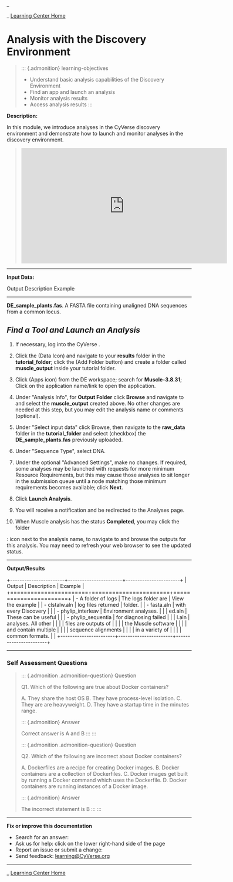 \_

\_ [Learning Center Home](http://learning.cyverse.org/)

Analysis with the Discovery Environment
=======================================

> ::: {.admonition}
> learning-objectives
>
> -   Understand basic analysis capabilities of the Discovery
>     Environment
> -   Find an app and launch an analysis
> -   Monitor analysis results
> -   Access analysis results
> :::

**Description:**

In this module, we introduce analyses in the CyVerse discovery
environment and demonstrate how to launch and monitor analyses in the
discovery environment.

> <div class="video-container">
> <iframe width="560" height="315" src="https://www.youtube.com/embed/LBtyt5bG2VY" title="YouTube video player" frameborder="0" allow="accelerometer; autoplay; clipboard-write; encrypted-media; gyroscope; picture-in-picture" allowfullscreen></iframe>
> </div>

------------------------------------------------------------------------

**Input Data:**

  Output                        Description                                                            Example
  ----------------------------- ---------------------------------------------------------------------- ---------
  **DE\_sample\_plants.fas**.   A FASTA file containing unaligned DNA sequences from a common locus.   

*Find a Tool and Launch an Analysis*
------------------------------------

1.  If necessary, log into the CyVerse .
2.  Click the (Data Icon) and navigate to your **results** folder in the
    **tutorial\_folder**; click the (Add Folder button) and create a
    folder called **muscle\_output** inside your tutorial folder.
3.  Click (Apps icon) from the DE workspace; search for
    **Muscle-3.8.31**; Click on the application name/link to open the
    application.
4.  Under "Analysis Info", for **Output Folder** click **Browse** and
    navigate to and select the **muscle\_output** created above. No
    other changes are needed at this step, but you may edit the analysis
    name or comments (optional).
5.  Under "Select input data" click Browse, then navigate to the
    **raw\_data** folder in the **tutorial\_folder** and select
    (checkbox) the **DE\_sample\_plants.fas** previously uploaded.
6.  Under "Sequence Type", select DNA.
7.  Under the optional "Advanced Settings", make no changes. If
    required, some analyses may be launched with requests for more
    minimum Resource Requirements, but this may cause those analyses to
    sit longer in the submission queue until a node matching those
    minimum requirements becomes available; click **Next**.
8.  Click **Launch Analysis**.
9.  You will receive a notification and be redirected to the Analyses
    page.

10. When Muscle analysis has the status **Completed**, you may click the folder

:   icon next to the analysis name, to navigate to and browse the
    outputs for this analysis. You may need to refresh your web browser
    to see the updated status.

------------------------------------------------------------------------

**Output/Results**

+-----------------------+-----------------------+-----------------------+
| Output                | Description           | Example               |
+=======================+=======================+=======================+
| -   A folder of logs  | The logs folder are   | View the example      |
| -   clstalw.aln       | log files returned    | folder.               |
| -   fasta.aln         | with every Discovery  |                       |
| -   phylip\_interleav | Environment analyses. |                       |
| ed.aln                | These can be useful   |                       |
| -   phylip\_sequentia | for diagnosing failed |                       |
| l.aln                 | analyses. All other   |                       |
|                       | files are outputs of  |                       |
|                       | the Muscle software   |                       |
|                       | and contain multiple  |                       |
|                       | sequence alignments   |                       |
|                       | in a variety of       |                       |
|                       | common formats.       |                       |
+-----------------------+-----------------------+-----------------------+

------------------------------------------------------------------------

### Self Assessment Questions

> ::: {.admonition .admonition-question}
> Question
>
> Q1. Which of the following are true about Docker containers?
>
> A.  They share the host OS
> B.  They have process-level isolation.
> C.  They are are heavyweight.
> D.  They have a startup time in the minutes range.
>
> ::: {.admonition}
> Answer
>
> Correct answer is A and B
> :::
> :::
>
> ::: {.admonition .admonition-question}
> Question
>
> Q2. Which of the following are incorrect about Docker containers?
>
> A.  Dockerfiles are a recipe for creating Docker images.
> B.  Docker containers are a collection of Dockerfiles.
> C.  Docker images get built by running a Docker command which uses the
>     Dockerfile.
> D.  Docker containers are running instances of a Docker image.
>
> ::: {.admonition}
> Answer
>
> The incorrect statement is B
> :::
> :::

------------------------------------------------------------------------

**Fix or improve this documentation**

-   Search for an answer:
-   Ask us for help: click on the lower right-hand side of the page
-   Report an issue or submit a change:
-   Send feedback: [learning\@CyVerse.org](learning@CyVerse.org)

------------------------------------------------------------------------

\_ [Learning Center Home](http://learning.cyverse.org/)


